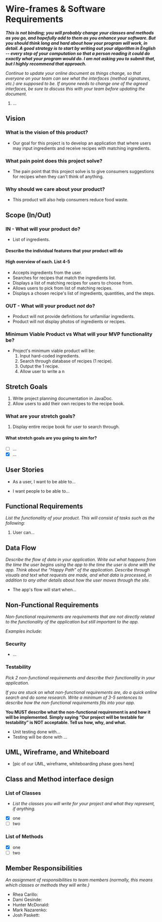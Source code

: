 # Wire-frames & Software Requirements

**_*This is not binding; you will probably change your classes and methods as you go, and hopefully add to them as you enhance your software. But you should think long and hard about how your program will work, in detail. A good strategy is to start by writing out your algorithm in English -- every step of your computation so that a person reading it could do exactly what your program would do. I am not asking you to submit that, but I highly recommend that approach.*_**

_Continue to update your online document as things change, so that everyone on your team can see what the interfaces (method signatures, etc.) are supposed to be. If anyone needs to change one of the agreed interfaces, be sure to discuss this with your team before updating the document._

1. ...

## Vision

### **What is the vision of this product?**

- Our goal for this project is to develop an application that where users may input ingredients and receive recipes with matching ingredients.

### **What pain point does this project solve?**

- The pain point that this project solve is to give consumers suggestions for recipes when they can't think of anything.

### **Why should we care about your product?**

- This product will also help consumers reduce food waste.

## Scope (In/Out)

### IN - What will your product do?

- List of ingredients.

#### Describe the individual features that your product will do

#### High overview of each. List 4-5

- Accepts ingredients from the user.
- Searches for recipes that match the ingredients list.
- Displays a list of matching recipes for users to choose from.
- Allows users to pick from list of matching recipes.
- Displays a chosen recipe's list of ingredients, quantities, and the steps.

### OUT - What will your product _not_ do?

- Product will not provide definitions for unfamiliar ingredients.
- Product will not display photos of ingredients or recipes.

### **Minimum Viable Product vs What will your MVP functionality be?**

- Project's minimum viable product will be:
  1. Input hard-coded ingredients.
  2. Search through database of recipes (1 recipe).
  3. Output the 1 recipe.
  4. Allow user to write a n

## Stretch Goals

1. Write project planning documentation in JavaDoc.
2. Allow users to add their own recipes to the recipe book.

### **What are your stretch goals?**

1. Display entire recipe book for user to search through.

#### **What stretch goals are you going to aim for?**

- [ ] ...
- [x] ...

## User Stories

- As a user, I want to be able to...

- I want people to be able to...

## Functional Requirements

_List the functionality of your product. This will consist of tasks such as the following:_

1. User can...

## Data Flow

_Describe the flow of data in your application. Write out what happens from the time the user begins using the app to the time the user is done with the app. Think about the “Happy Path” of the application. Describe through visuals and text what requests are made, and what data is processed, in addition to any other details about how the user moves through the site._

- The app's flow will start when...

## Non-Functional Requirements

_Non-functional requirements are requirements that are not directly related to the functionality of the application but still important to the app._

_Examples include:_

### **Security**

- ...

### **Testability**

_Pick 2 non-functional requirements and describe their functionality in your application._

_If you are stuck on what non-functional requirements are, do a quick online search and do some research. Write a minimum of 3-5 sentences to describe how the non-functional requirements fits into your app._

**You MUST describe what the non-functional requirement is and how it will be implemented. Simply saying “Our project will be testable for testability” is NOT acceptable. Tell us how, why, and what.**

- Unit testing done with...
- Testing will be done with ...

## UML, Wireframe, and Whiteboard

- [pic of our UML, wireframe, whiteboarding phase goes here]

## Class and Method interface design

### List of Classes

- _List the classes you will write for your project and what they represent, if anything._

- [x] one
- [ ] two

### List of Methods

- [x] one
- [ ] two

## Member Responsibilities

_An assignment of responsibilities to team members (normally, this means which classes or methods they will write.)_

- Rhea Carillo: 
- Dami Gesinde:
- Hunter McDonald:
- Mark Nazarenko:
- Josh Paskett:
